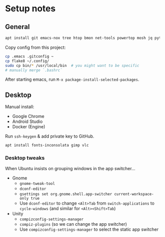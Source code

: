 # Setup notes

## General

```bash
apt install git emacs-nox tree htop bmon net-tools powertop mosh jq python3-pip
```

Copy config from this project:

```bash
cp .emacs .gitconfig ~
cp flake8 ~/.config/
sudo cp bin/* /usr/local/bin  # you might want to be specific
# manually merge `.bashrc`
```

After starting emacs, run `M-x package-install-selected-packages`.

## Desktop

Manual install:
 - Google Chrome
 - Android Studio
 - Docker (Engine)

Run `ssh-keygen` & add private key to GitHub.

```bash
apt install fonts-inconsolata gimp vlc
```

### Desktop tweaks

When Ubuntu insists on grouping windows in the app switcher...

 - Gnome
   - `gnome-tweak-tool`
   - `dconf-editor`
   - `gsettings set org.gnome.shell.app-switcher current-workspace-only true`
   - Use `dconf-editor` to change `<Alt>Tab` from `switch-applications` to `cycle-windows` (and similar for `<Alt><Shift>Tab`)
 - Unity
   - `compizconfig-settings-manager`
   - `compiz-plugins` (so we can change the app switcher)
   - Use `compizconfig-settings-manager` to select the static app switcher
